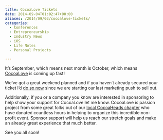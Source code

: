 ```yaml
---
title: CocoaLove Tickets
date: 2014-09-04T01:02:47+00:00
aliases: /2014/09/03/cocoalove-tickets/
categories:
  - Conferences
  - Entrepreneurship
  - Industry News
  - iOS
  - Life Notes
  - Personal Projects

---
```

It&#8217;s September, which means next month is October, which means [CocoaLove][1] is coming up fast!

We&#8217;ve got a great weekend planned and if you haven&#8217;t already secured your ticket I&#8217;d [do so now][2] since we are starting our last marketing push to sell out.

Additionally, if you or a company you know are interested in sponsoring to help show your support for CocoaLove let me know. CocoaLove is passion project from some great folks out of our [local CocoaHeads chapter][3] who have donated countless hours in helping to organize this incredible non-profit event. Sponsor support will help us reach our stretch goals and make an already great experience that much better.

See you all soon!

 [1]: http://cocoalove.org/
 [2]: https://ti.to/cocoalove/2014/
 [3]: http://phillycocoa.org